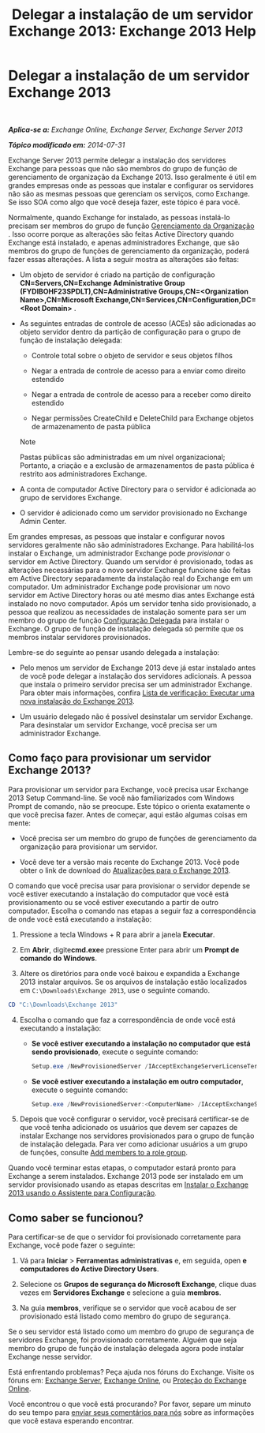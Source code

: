 ﻿---
title: 'Delegar a instalação de um servidor Exchange 2013: Exchange 2013 Help'
TOCTitle: Delegar a instalação de um servidor Exchange 2013
ms:assetid: f2fc8680-0c7c-4a29-b8f5-d77404fec280
ms:mtpsurl: https://technet.microsoft.com/pt-br/library/Bb201741(v=EXCHG.150)
ms:contentKeyID: 62614007
ms.date: 05/22/2018
mtps_version: v=EXCHG.150
ms.translationtype: MT
---

# Delegar a instalação de um servidor Exchange 2013

 

_**Aplica-se a:** Exchange Online, Exchange Server, Exchange Server 2013_

_**Tópico modificado em:** 2014-07-31_

Exchange Server 2013 permite delegar a instalação dos servidores Exchange para pessoas que não são membros do grupo de função de gerenciamento de organização da Exchange 2013. Isso geralmente é útil em grandes empresas onde as pessoas que instalar e configurar os servidores não são as mesmas pessoas que gerenciam os serviços, como Exchange. Se isso SOA como algo que você deseja fazer, este tópico é para você.

Normalmente, quando Exchange for instalado, as pessoas instalá-lo precisam ser membros do grupo de função [Gerenciamento da Organização](organization-management-exchange-2013-help.md) . Isso ocorre porque as alterações são feitas Active Directory quando Exchange está instalado, e apenas administradores Exchange, que são membros do grupo de funções de gerenciamento da organização, poderá fazer essas alterações. A lista a seguir mostra as alterações são feitas:

  - Um objeto de servidor é criado na partição de configuração **CN=Servers,CN=Exchange Administrative Group (FYDIBOHF23SPDLT),CN=Administrative Groups,CN=\<Organization Name\>,CN=Microsoft Exchange,CN=Services,CN=Configuration,DC=\<Root Domain\>** .

  - As seguintes entradas de controle de acesso (ACEs) são adicionadas ao objeto servidor dentro da partição de configuração para o grupo de função de instalação delegada:
    
      - Controle total sobre o objeto de servidor e seus objetos filhos
    
      - Negar a entrada de controle de acesso para a enviar como direito estendido
    
      - Negar a entrada de controle de acesso para a receber como direito estendido
    
      - Negar permissões CreateChild e DeleteChild para Exchange objetos de armazenamento de pasta pública
    

    > [!NOTE]
    > Pastas públicas são administradas em um nível organizacional; Portanto, a criação e a exclusão de armazenamentos de pasta pública é restrito aos administradores Exchange.



  - A conta de computador Active Directory para o servidor é adicionada ao grupo de servidores Exchange.

  - O servidor é adicionado como um servidor provisionado no Exchange Admin Center.

Em grandes empresas, as pessoas que instalar e configurar novos servidores geralmente não são administradores Exchange. Para habilitá-los instalar o Exchange, um administrador Exchange pode *provisionar* o servidor em Active Directory. Quando um servidor é provisionado, todas as alterações necessárias para o novo servidor Exchange funcione são feitas em Active Directory separadamente da instalação real do Exchange em um computador. Um administrador Exchange pode provisionar um novo servidor em Active Directory horas ou até mesmo dias antes Exchange está instalado no novo computador. Após um servidor tenha sido provisionado, a pessoa que realizou as necessidades de instalação somente para ser um membro do grupo de função [Configuração Delegada](delegated-setup-exchange-2013-help.md) para instalar o Exchange. O grupo de função de instalação delegada só permite que os membros instalar servidores provisionados.

Lembre-se do seguinte ao pensar usando delegada a instalação:

  - Pelo menos um servidor de Exchange 2013 deve já estar instalado antes de você pode delegar a instalação dos servidores adicionais. A pessoa que instala o primeiro servidor precisa ser um administrador Exchange. Para obter mais informações, confira [Lista de verificação: Executar uma nova instalação do Exchange 2013](checklist-perform-a-new-installation-of-exchange-2013-exchange-2013-help.md).

  - Um usuário delegado não é possível desinstalar um servidor Exchange. Para desinstalar um servidor Exchange, você precisa ser um administrador Exchange.

## Como faço para provisionar um servidor Exchange 2013?

Para provisionar um servidor para Exchange, você precisa usar Exchange 2013 Setup Command-line. Se você não familiarizados com Windows Prompt de comando, não se preocupe. Este tópico o orienta exatamente o que você precisa fazer. Antes de começar, aqui estão algumas coisas em mente:

  - Você precisa ser um membro do grupo de funções de gerenciamento da organização para provisionar um servidor.

  - Você deve ter a versão mais recente do Exchange 2013. Você pode obter o link de download do [Atualizações para o Exchange 2013](updates-for-exchange-2013-exchange-2013-help.md).

O comando que você precisa usar para provisionar o servidor depende se você estiver executando a instalação do computador que você está provisionamento ou se você estiver executando a partir de outro computador. Escolha o comando nas etapas a seguir faz a correspondência de onde você está executando a instalação:

1.  Pressione a tecla Windows + R para abrir a janela **Executar**.

2.  Em **Abrir**, digite**cmd.exe**e pressione Enter para abrir um **Prompt de comando do Windows**.

3.  Altere os diretórios para onde você baixou e expandida a Exchange 2013 instalar arquivos. Se os arquivos de instalação estão localizados em `C:\Downloads\Exchange 2013`, use o seguinte comando.
    
  ```powershell
  CD "C:\Downloads\Exchange 2013"
  ```

4.  Escolha o comando que faz a correspondência de onde você está executando a instalação:
    
      - **Se você estiver executando a instalação no computador que está sendo provisionado**, execute o seguinte comando:
        
        ```powershell
        Setup.exe /NewProvisionedServer /IAcceptExchangeServerLicenseTerms
        ```
    
      - **Se você estiver executando a instalação em outro computador**, execute o seguinte comando:
        
        ```powershell
        Setup.exe /NewProvisionedServer:<ComputerName> /IAcceptExchangeServerLicenseTerms
        ```

5.  Depois que você configurar o servidor, você precisará certificar-se de que você tenha adicionado os usuários que devem ser capazes de instalar Exchange nos servidores provisionados para o grupo de função de instalação delegada. Para ver como adicionar usuários a um grupo de funções, consulte [Add members to a role group](manage-role-group-members-exchange-2013-help.md).

Quando você terminar estas etapas, o computador estará pronto para Exchange a serem instalados. Exchange 2013 pode ser instalado em um servidor provisionado usando as etapas descritas em [Instalar o Exchange 2013 usando o Assistente para Configuração](install-exchange-2013-using-the-setup-wizard-exchange-2013-help.md).

## Como saber se funcionou?

Para certificar-se de que o servidor foi provisionado corretamente para Exchange, você pode fazer o seguinte:

1.  Vá para **Iniciar** \> **Ferramentas administrativas** e, em seguida, open **e computadores do Active Directory Users**.

2.  Selecione os **Grupos de segurança do Microsoft Exchange**, clique duas vezes em **Servidores Exchange** e selecione a guia **membros**.

3.  Na guia **membros**, verifique se o servidor que você acabou de ser provisionado está listado como membro do grupo de segurança.

Se o seu servidor está listado como um membro do grupo de segurança de servidores Exchange, foi provisionado corretamente. Alguém que seja membro do grupo de função de instalação delegada agora pode instalar Exchange nesse servidor.

Está enfrentando problemas? Peça ajuda nos fóruns do Exchange. Visite os fóruns em: [Exchange Server](https://go.microsoft.com/fwlink/p/?linkid=60612), [Exchange Online](https://go.microsoft.com/fwlink/p/?linkid=267542), ou [Proteção do Exchange Online](https://go.microsoft.com/fwlink/p/?linkid=285351).

Você encontrou o que você está procurando? Por favor, separe um minuto do seu tempo para [enviar seus comentários para nós](mailto:exsetuphelpfeedback@microsoft.com?subject=exchange%202013%20setup%20help%20feedback) sobre as informações que você estava esperando encontrar.

